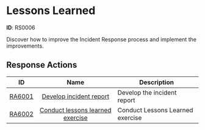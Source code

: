 # Lessons Learned 

**ID**: RS0006

Discover how to improve the Incident Response process and implement the improvements.
## Response Actions

| ID    | Name     | Description |
|:-----:|:--------:|-------------|
| [RA6001](../Response_Actions/RA_6001_develop_incident_report.md) | [ Develop incident report](../Response_Actions/RA_6001_develop_incident_report.md) | Develop the incident report |
| [RA6002](../Response_Actions/RA_6002_conduct_lessons_learned_exercise.md) | [ Conduct lessons learned exercise](../Response_Actions/RA_6002_conduct_lessons_learned_exercise.md) | Conduct Lessons Learned exercise |